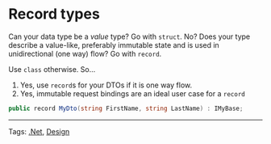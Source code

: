 # Record types
Can your data type be a _value_ type? Go with `struct`. No? Does your type describe a value-like, preferably immutable state and is used in unidirectional (one way) flow? Go with `record`.

Use `class` otherwise. So...

1.  Yes, use `record`s for your DTOs if it is one way flow.
2.  Yes, immutable request bindings are an ideal user case for a `record`

```cs
public record MyDto(string FirstName, string LastName) : IMyBase;
```

---

Tags: [.Net](dotNet.md), [Design](design.md)
